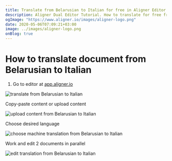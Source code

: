 ```yaml
---
title: Translate from Belarusian to Italian for free in Aligner Editor
description: Aligner Dual Editor Tutorial. How to translate for free from Belarusian to Italian. Aligner is multilingual document management platform. 
ogImage: "https://www.aligner.io/images/aligner-logo.png"
date: 2020-05-06T07:09:21+03:00
image: ../images/aligner-logo.png
onBlog: true
---
```


# How to translate document from Belarusian to Italian

1. Go to editor at [app.aligner.io](https://app.aligner.io "Aligner App web page")

![translate from Belarusian to Italian](../aligner-blank-editor.png "translate from Belarusian to Italian")

Copy-paste content or upload content

![upload content from Belarusian to Italian](../aligner-uploaded-document.png "upload content from Belarusian to Italian")

Choose desired language

![choose machine translation from Belarusian to Italian](../aligner-language-dropdown.png "choose machine translation from Belarusian to Italian")

Work and edit 2 documents in parallel

![edit translation from Belarusian to Italian](../aligner-double-sitded-editor.png "edit translation from Belarusian to Italian")

